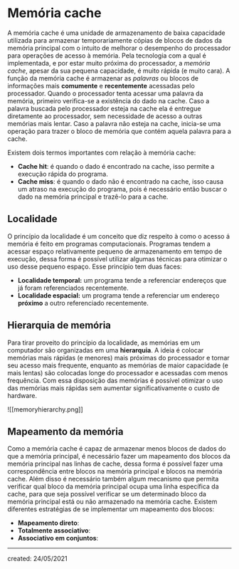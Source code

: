 # Memória cache
A memória cache é uma unidade de armazenamento de baixa capacidade utilizada para armazenar temporariamente cópias de blocos de dados da memória principal com o intuito de melhorar o desempenho do processador para operações de acesso à memória. Pela tecnologia com a qual é implementada, e por estar muito próxima do processador, a *memória cache*, apesar da sua pequena capacidade, é muito rápida (e muito cara).
A função da memória cache é armazenar as *palavras* ou blocos de informações mais **comumente** e **recentemente** acessadas pelo processador. Quando o processador tenta acessar uma palavra da memória, primeiro verifica-se a existência do dado na cache. Caso a palavra buscada pelo processador esteja na cache ela é entregue diretamente ao processador, sem necessidade de acesso a outras memórias mais lentar. Caso a palavra não esteja na cache, inicia-se uma operação para trazer o bloco de memória que contém aquela palavra para a cache.

Existem dois termos importantes com relação à memória cache:

- **Cache hit**: é quando o dado é encontrado na cache, isso permite a execução rápida do programa.
- **Cache miss**: é quando o dado não é encontrado na cache, isso causa um atraso na execução do programa, pois é necessário então buscar o dado na memória principal e trazê-lo para a cache.

## Localidade
O princípio da localidade é um conceito que diz respeito à como o acesso á memória é feito em programas computacionais. Programas tendem a acessar espaço relativamente pequeno de armazenamento em tempo de execução, dessa forma é possível utilizar algumas técnicas para otimizar o uso desse pequeno espaço.
Esse princípio tem duas faces:

- **Localidade temporal:** um programa tende a referenciar endereços que já foram referenciados recentemente.
- **Localidade espacial:** um programa tende a referenciar um endereço **próximo** a outro referenciado recentemente.

## Hierarquia de memória
Para tirar proveito do princípio da localidade, as memórias em um computador são organizadas em uma **hierarquia**. A ideia é colocar memórias mais rápidas (e menores) mais próximas do processador e tornar seu acesso mais frequente, enquanto as memórias de maior capacidade (e mais lentas) são colocadas longe do processador e acessadas com menos frequência.
Com essa disposição das memórias é possível otimizar o uso das memórias mais rápidas sem aumentar significativamente o custo de hardware.

![[memoryhierarchy.png]]

## Mapeamento da memória
Como a memória cache é capaz de armazenar menos blocos de dados do que a memória principal, é necessário fazer um mapeamento dos blocos da memória principal nas linhas de cache, dessa forma é possível fazer uma correspondência entre blocos na memória principal e blocos na memória cache. Além disso é necessário também algum mecanismo que permita verificar qual bloco da memória principal ocupa uma linha específica da cache, para que seja possível verificar se um determinado bloco da memória principal está ou não armazenado na memória cache.
Existem diferentes estratégias de se implementar um mapeamento dos blocos:

- **Mapeamento direto**:
- **Totalmente associativo**:
- **Associativo em conjuntos**:

---

created: 24/05/2021
